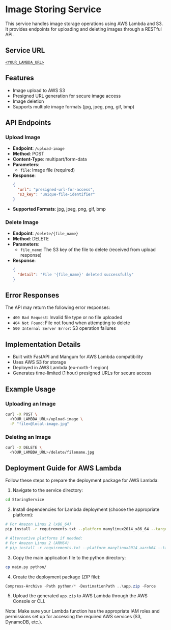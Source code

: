 # Image Storing Service

This service handles image storage operations using AWS Lambda and S3. It provides endpoints for uploading and deleting images through a RESTful API.

## Service URL
[`<YOUR_LAMBDA_URL>`](https://your-function-url.lambda-url.region.on.aws/)

## Features
- Image upload to AWS S3
- Presigned URL generation for secure image access
- Image deletion
- Supports multiple image formats (jpg, jpeg, png, gif, bmp)

## API Endpoints

### Upload Image
- **Endpoint**: `/upload-image`
- **Method**: POST
- **Content-Type**: multipart/form-data
- **Parameters**:
  - `file`: Image file (required)
- **Response**:
  ```json
  {
    "url": "presigned-url-for-access",
    "s3_key": "unique-file-identifier"
  }
  ```
- **Supported Formats**: jpg, jpeg, png, gif, bmp

### Delete Image
- **Endpoint**: `/delete/{file_name}`
- **Method**: DELETE
- **Parameters**:
  - `file_name`: The S3 key of the file to delete (received from upload response)
- **Response**:
  ```json
  {
    "detail": "File '{file_name}' deleted successfully"
  }
  ```

## Error Responses
The API may return the following error responses:

- `400 Bad Request`: Invalid file type or no file uploaded
- `404 Not Found`: File not found when attempting to delete
- `500 Internal Server Error`: S3 operation failures

## Implementation Details
- Built with FastAPI and Mangum for AWS Lambda compatibility
- Uses AWS S3 for storage
- Deployed in AWS Lambda (eu-north-1 region)
- Generates time-limited (1 hour) presigned URLs for secure access

## Example Usage

### Uploading an Image
```bash
curl -X POST \
  <YOUR_LAMBDA_URL>/upload-image \
  -F "file=@local-image.jpg"
```

### Deleting an Image
```bash
curl -X DELETE \
  <YOUR_LAMBDA_URL>/delete/filename.jpg
```

## Deployment Guide for AWS Lambda

Follow these steps to prepare the deployment package for AWS Lambda:

1. Navigate to the service directory:
```bash
cd StoringService
```

2. Install dependencies for Lambda deployment (choose the appropriate platform):
```bash
# For Amazon Linux 2 (x86_64)
pip install -r requirements.txt --platform manylinux2014_x86_64 --target ./python --only-binary=:all:

# Alternative platforms if needed:
# For Amazon Linux 2 (ARM64)
# pip install -r requirements.txt --platform manylinux2014_aarch64 --target ./python --only-binary=:all:
```

3. Copy the main application file to the python directory:
```bash
cp main.py python/
```

4. Create the deployment package (ZIP file):
```powershell
Compress-Archive -Path python/* -DestinationPath ..\app.zip -Force
```

5. Upload the generated `app.zip` to AWS Lambda through the AWS Console or CLI.

Note: Make sure your Lambda function has the appropriate IAM roles and permissions set up for accessing the required AWS services (S3, DynamoDB, etc.).
